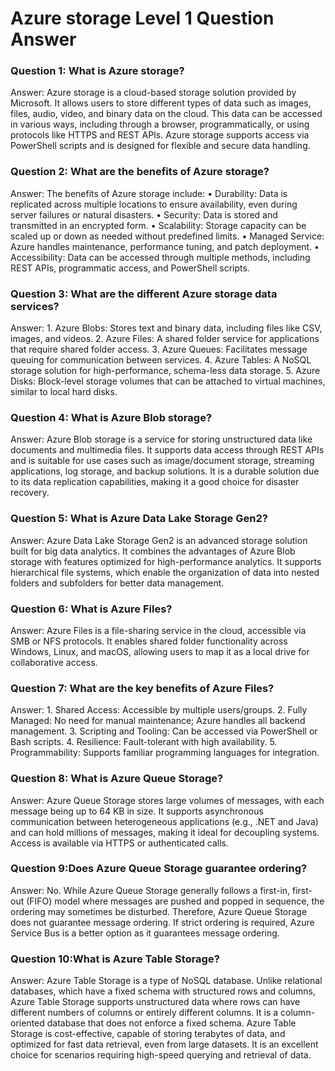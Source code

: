 # Azure storage Level 1 Question Answer

### Question 1: What is Azure storage?
 Answer: Azure storage is a cloud-based storage solution provided by Microsoft. It allows users to store different types of data such as images, files, audio, video, and binary data on the cloud. This data can be accessed in various ways, including through a browser, programmatically, or using protocols like HTTPS and REST APIs. Azure storage supports access via PowerShell scripts and is designed for flexible and secure data handling.
### Question 2: What are the benefits of Azure storage?
 Answer: The benefits of Azure storage include:
     • Durability: Data is replicated across multiple locations to ensure availability, even during server failures or natural disasters.
     • Security: Data is stored and transmitted in an encrypted form.
     • Scalability: Storage capacity can be scaled up or down as needed without predefined limits.
     • Managed Service: Azure handles maintenance, performance tuning, and patch deployment.
     • Accessibility: Data can be accessed through multiple methods, including REST APIs, programmatic access, and PowerShell scripts.
### Question 3: What are the different Azure storage data services?
 Answer:
     1. Azure Blobs: Stores text and binary data, including files like CSV, images, and videos.
     2. Azure Files: A shared folder service for applications that require shared folder access.
     3. Azure Queues: Facilitates message queuing for communication between services.
     4. Azure Tables: A NoSQL storage solution for high-performance, schema-less data storage.
     5. Azure Disks: Block-level storage volumes that can be attached to virtual machines, similar to local hard disks.
### Question 4: What is Azure Blob storage?
 Answer: Azure Blob storage is a service for storing unstructured data like documents and multimedia files. It supports data access through REST APIs and is suitable for use cases such as image/document storage, streaming applications, log storage, and backup solutions. It is a durable solution due to its data replication capabilities, making it a good choice for disaster recovery.
### Question 5: What is Azure Data Lake Storage Gen2?
 Answer: Azure Data Lake Storage Gen2 is an advanced storage solution built for big data analytics. It combines the advantages of Azure Blob storage with features optimized for high-performance analytics. It supports hierarchical file systems, which enable the organization of data into nested folders and subfolders for better data management.

### Question 6: What is Azure Files?
 Answer: Azure Files is a file-sharing service in the cloud, accessible via SMB or NFS protocols. It enables shared folder functionality across Windows, Linux, and macOS, allowing users to map it as a local drive for collaborative access.

### Question 7: What are the key benefits of Azure Files?
 Answer:
     1. Shared Access: Accessible by multiple users/groups.
     2. Fully Managed: No need for manual maintenance; Azure handles all backend management.
     3. Scripting and Tooling: Can be accessed via PowerShell or Bash scripts.
     4. Resilience: Fault-tolerant with high availability.
     5. Programmability: Supports familiar programming languages for integration.

### Question 8: What is Azure Queue Storage?
 Answer: Azure Queue Storage stores large volumes of messages, with each message being up to 64 KB in size. It supports asynchronous communication between heterogeneous applications (e.g., .NET and Java) and can hold millions of messages, making it ideal for decoupling systems. Access is available via HTTPS or authenticated calls.


### Question 9:Does Azure Queue Storage guarantee ordering?
 Answer: No. While Azure Queue Storage generally follows a first-in, first-out (FIFO) model where messages are pushed and popped in sequence, the ordering may sometimes be disturbed. Therefore, Azure Queue Storage does not guarantee message ordering. If strict ordering is required, Azure Service Bus is a better option as it guarantees message ordering.

### Question 10:What is Azure Table Storage?
 Answer: Azure Table Storage is a type of NoSQL database. Unlike relational databases, which have a fixed schema with structured rows and columns, Azure Table Storage supports unstructured data where rows can have different numbers of columns or entirely different columns. It is a column-oriented database that does not enforce a fixed schema. Azure Table Storage is cost-effective, capable of storing terabytes of data, and optimized for fast data retrieval, even from large datasets. It is an excellent choice for scenarios requiring high-speed querying and retrieval of data.